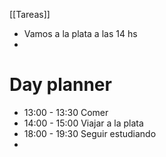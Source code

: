 [[Tareas]]
- Vamos a la plata a las 14 hs
- 
# Day planner

- 13:00 - 13:30 Comer 
- 14:00 - 15:00 Viajar a la plata 
- 18:00 - 19:30 Seguir estudiando
- 